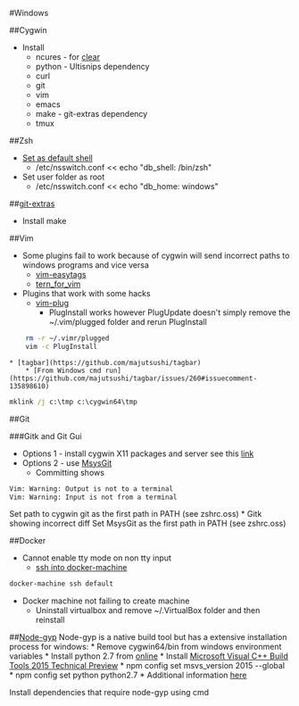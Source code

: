 #Windows

##Cygwin
* Install
	* ncures - for [clear](http://stackoverflow.com/a/11249071)
	* python - Ultisnips dependency
	* curl
	* git
	* vim
	* emacs
	* make - git-extras dependency
	* tmux

##Zsh
* [Set as default shell](https://cygwin.com/cygwin-ug-net/ntsec.html#ntsec-mapping-nsswitch)
	* /etc/nsswitch.conf << echo "db_shell: /bin/zsh"
* Set user folder as root
	* /etc/nsswitch.conf << echo "db_home: windows"


##[git-extras](https://github.com/tj/git-extras)
* Install make

##Vim
* Some plugins fail to work because of cygwin will send incorrect paths to windows programs and vice versa
	* [vim-easytags](https://github.com/xolox/vim-easytags)
	* [tern_for_vim](https://github.com/ternjs/tern_for_vim)
* Plugins that work with some hacks
	* [vim-plug](https://github.com/junegunn/vim-plug)
		* PlugInstall works however PlugUpdate doesn't simply remove the ~/.vim/plugged folder and rerun PlugInstall
```bash
	rm -r ~/.vimr/plugged
	vim -c PlugInstall
```
	* [tagbar](https://github.com/majutsushi/tagbar)
		* [From Windows cmd run](https://github.com/majutsushi/tagbar/issues/260#issuecomment-135898610)
```cmd
mklink /j c:\tmp c:\cygwin64\tmp
```

##Git

###Gitk and Git Gui
* Options 1 - install cygwin X11 packages and server see this [link](http://stackoverflow.com/questions/9393462/cannot-launch-git-gui-using-cygwin-on-windows/9418800#9418800)
* Options 2 - use [MsysGit](https://git-for-windows.github.io/)
	* Committing shows
```bash
Vim: Warning: Output is not to a terminal
Vim: Warning: Input is not from a terminal
```
Set path to cygwin git as the first path in PATH (see zshrc.oss)
	* Gitk showing incorrect diff
Set MsysGit as the first path in PATH (see zshrc.oss)


##Docker
* Cannot enable tty mode on non tty input
	* [ssh into docker-machine](https://github.com/docker/docker/issues/12469#issuecomment-138426213)
```bash
docker-machine ssh default
```
* Docker machine not failing to create machine
	* Uninstall virtualbox and remove ~/.VirtualBox folder and then reinstall

##[Node-gyp](https://github.com/nodejs/node-gyp)
Node-gyp is a native build tool but has a extensive installation process for windows:
	* Remove cygwin64/bin from windows environment variables
	* Install python 2.7 from [online](https://www.python.org/downloads/)
	* Install [Microsoft Visual C++ Build Tools 2015 Technical Preview](http://www.microsoft.com/en-us/download/details.aspx?id=49983)
	* npm config set msvs_version 2015 --global
	* npm config set python python2.7
	* Additional information [here](https://github.com/nodejs/node-gyp/issues/629#issuecomment-153196245)

Install dependencies that require node-gyp using cmd
